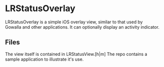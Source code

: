 LRStatusOverlay
===============

LRStatusOverlay is a simple iOS overlay view, similar to that used by Gowalla
and other applications. It can optionally display an activity indicator.

Files
-----
The view itself is contained in LRStatusView.[h|m]
The repo contains a sample application to illustrate it's use.
